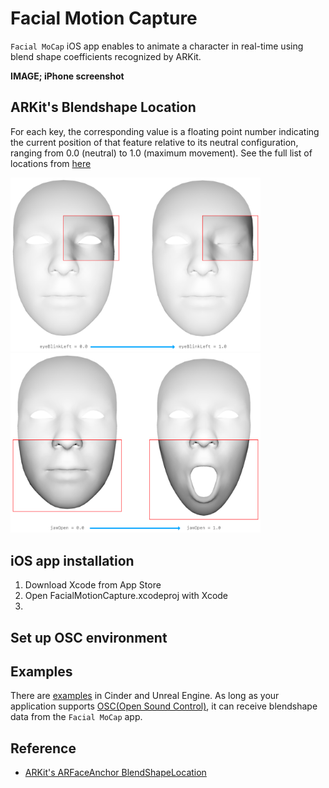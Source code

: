# Facial Motion Capture
`Facial MoCap` iOS app enables to animate a character in real-time using blend shape coefficients recognized by ARKit. 

<b>IMAGE; iPhone screenshot</b>

## ARKit's Blendshape Location
For each key, the corresponding value is a floating point number indicating the current position of that feature relative to its neutral configuration, ranging from 0.0 (neutral) to 1.0 (maximum movement). See the full list of locations from [here](README_BlendshapeLocation.md)

<img src="images/eyeBlinkLeft.png" width="400" />&emsp;&emsp;&emsp;&emsp;&emsp;&emsp;<img src="images/jawOpen.png" width="400" />

## iOS app installation
1. Download Xcode from App Store
2. Open FacialMotionCapture.xcodeproj with Xcode
3. 

## Set up OSC environment


## Examples
There are [examples](/examples) in Cinder and Unreal Engine. As long as your application supports [OSC(Open Sound Control)](https://en.wikipedia.org/wiki/Open_Sound_Control), it can receive blendshape data from the `Facial MoCap` app.

## Reference
- [ARKit's ARFaceAnchor BlendShapeLocation](https://developer.apple.com/documentation/arkit/arfaceanchor/blendshapelocation)
